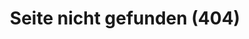 ---
layout: simple_page
style_id: simple_page
title: Seite nicht gefunden (404)
description: Die Seite existiert leider nicht
intro_zeigen: true
intro_markdown: Die Seite, die Sie suchen existiert leider nicht (mehr). Warum schauen Sie nicht einfach auf unserer Hauptseite vorbei, ob Sie finden, wonach Sie suchen?
intro_cta_text: Zur Hauptseite
intro_cta_link: "/"
---